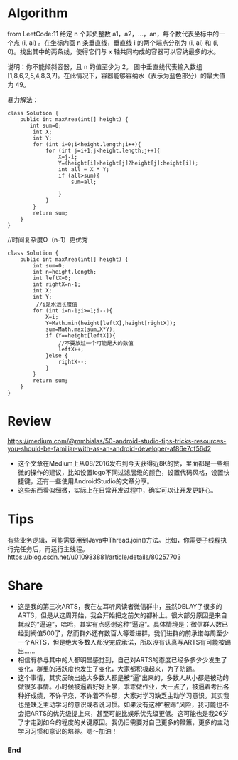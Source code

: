 # Algorithm
from LeetCode:11
给定 n 个非负整数 a1，a2，...，an，每个数代表坐标中的一个点 (i, ai) 。在坐标内画 n 条垂直线，垂直线 i 的两个端点分别为 (i, ai) 和 (i, 0)。找出其中的两条线，使得它们与 x 轴共同构成的容器可以容纳最多的水。

说明：你不能倾斜容器，且 n 的值至少为 2。
图中垂直线代表输入数组 [1,8,6,2,5,4,8,3,7]。在此情况下，容器能够容纳水（表示为蓝色部分）的最大值为 49。

暴力解法：
```
class Solution {
    public int maxArea(int[] height) {
       int sum=0;
        int X;
        int Y;
        for (int i=0;i<height.length;i++){
            for (int j=i+1;j<height.length;j++){
                X=j-i;
                Y=(height[i]>height[j]?height[j]:height[i]);
                int all = X * Y;
                if (all>sum){
                    sum=all;

                }
            }
        }
        return sum; 
    }
}
```
//时间复杂度O（n-1）更优秀
```
class Solution {
    public int maxArea(int[] height) {
        int sum=0;
        int n=height.length;
        int leftX=0;
        int rightX=n-1;
        int X;
        int Y;
         //i是水池长度值
        for (int i=n-1;i>=1;i--){
            X=i;
            Y=Math.min(height[leftX],height[rightX]);
            sum=Math.max(sum,X*Y);
            if (Y==height[leftX]){
                //不要放过一个可能是大的数值
                leftX++;
            }else {
                rightX--;
            }
        }
        return sum; 
    }
}
```
# Review
https://medium.com/@mmbialas/50-android-studio-tips-tricks-resources-you-should-be-familiar-with-as-an-android-developer-af86e7cf56d2

- 这个文章在Medium上从08/2016发布到今天获得近8K的赞，里面都是一些细微的操作的建议，比如设置logo不同过滤层级的颜色，设置代码风格，设置快捷键，还有一些使用AndroidStudio的文章分享。
- 这些东西看似细微，实际上在日常开发过程中，确实可以让开发更舒心。
# Tips
有些业务逻辑，可能需要用到Java中Thread.join()方法。比如，你需要子线程执行完任务后，再运行主线程。
https://blog.csdn.net/u010983881/article/details/80257703
# Share
- 这是我的第三次ARTS，我在左耳听风读者微信群中，虽然DELAY了很多的ARTS，但是从这周开始，我会开始把之前欠的都补上。很大部分原因是来自耗叔的“逼迫”，哈哈，其实有点感谢这种“逼迫”。具体情境是：微信群人数已经到阀值500了，然而群外还有数百人等着进群，我们进群的前承诺每周至少一个ARTS，但是绝大多数人都没完成承诺，所以没有认真写ARTS有可能被踢出……
- 相信有参与其中的人都明显感觉到，自己对ARTS的态度已经多多少少发生了变化，群里的活跃度也发生了变化，大家都积极起来，为了防踢。
- 这个事情，其实反映出绝大多数人都是被“逼”出来的，多数人从小都是被动的做很多事情。小时候被逼着好好上学，乖乖做作业，大一点了，被逼着考出各种好成绩，不许早恋，不许着不许那，大家对学习缺乏主动学习意识。其实我也是缺乏主动学习的意识或者说习惯。如果没有这种”被踢“风险，我可能也不会把ARTS的优先级提上来，甚至可能比娱乐优先级更低。这可能也是我26岁了才走到如今的程度的关键原因。我仍旧需要对自己更多的鞭策，更多的主动学习习惯和意识的培养。嗯～加油！
### End
